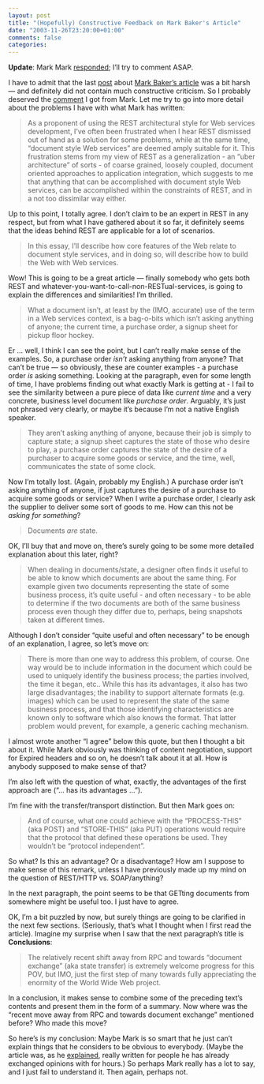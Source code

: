 ```yaml
---
layout: post
title: "(Hopefully) Constructive Feedback on Mark Baker's Article"
date: "2003-11-26T23:20:00+01:00"
comments: false
categories: 
---
```


<p><strong>Update</strong>: Mark Mark <a href="http://www.markbaker.ca/2002/09/Blog//2003/11/26#2003-11-comments1">responded</a>; I&#8217;ll try to comment ASAP.</p>

<p>I have to admit that the last <a href="/blog/st/archives/000453.html">post</a> about <a href="http://www.oreillynet.com/pub/wlg/3998">Mark Baker&#8217;s article</a> was a bit harsh &mdash; and definitely did not contain much constructive criticism. So I probably deserved the <a href="http://www.innoq.org/movabletype/mt-comments.cgi?entry_id=453">comment</a> I got from Mark. Let me try to go into more detail about the problems I have with what Mark has written:</p>

<blockquote>As a proponent of using the REST architectural style for Web services development, I&#8217;ve often been frustrated when I hear REST dismissed out of hand as a solution for some problems, while at the same time, &#8220;document style Web services&#8221; are deemed amply suitable for it. This frustration stems from my view of REST as a generalization - an &#8220;uber architecture&#8221; of sorts - of coarse grained, loosely coupled, document oriented approaches to application integration, which suggests to me that anything that can be accomplished with document style Web services, can be accomplished within the constraints of REST, and in a not too dissimilar way either. </blockquote>

<p>Up to this point, I totally agree. I don&#8217;t claim to be an expert in REST in any respect, but from what I have gathered about it so far, it definitely seems that the ideas behind REST are applicable for a lot of scenarios.</p>

<blockquote>In this essay, I&#8217;ll describe how core features of the Web relate to document style services, and in doing so, will describe how to build the Web with Web services.</blockquote>

<p>Wow! This is going to be a great article &mdash; finally somebody who gets both REST and whatever-you-want-to-call-non-RESTual-services, is going to explain the differences and similarities! I&#8217;m thrilled.</p>

<blockquote>What a document isn&#8217;t, at least by the (IMO, accurate) use of the term in a Web services context, is a bag-o-bits which isn&#8217;t asking anything of anyone; the current time, a purchase order, a signup sheet for pickup floor hockey. </blockquote>

<p>Er &#8230; well, I think I can see the point, but I can&#8217;t really make sense of the examples. So, a purchase order <em>isn&#8217;t</em> asking anything from anyone? That can&#8217;t be true &mdash; so obviously, these are counter examples - a purchase order <em>is</em> asking something. Looking at the paragraph, even for some length of time, I have problems finding out what exactly Mark is getting at - I fail to see the similarity between a pure piece of data like <em>current time</em> and a very concrete, business level document like <em>purchase order</em>. Arguably, it&#8217;s just not phrased very clearly, or maybe it&#8217;s because I&#8217;m not a native English speaker.</p>

<blockquote>They aren&#8217;t asking anything of anyone, because their job is simply to capture state; a signup sheet captures the state of those who desire to play, a purchase order captures the state of the desire of a purchaser to acquire some goods or service, and the time, well, communicates the state of some clock.</blockquote>

<p>Now I&#8217;m totally lost. (Again, probably my English.) A purchase order isn&#8217;t asking anything of anyone, if just captures the desire of a purchase to acquire some goods or service? When I write a purchase order, I clearly ask the supplier to deliver some sort of goods to me. How can this not be <em>asking for something</em>?</p>

<blockquote>Documents <em>are</em> state.</blockquote>

<p>OK, I&#8217;ll buy that and move on, there&#8217;s surely going to be some more detailed explanation about this later, right?</p>

<blockquote>When dealing in documents/state, a designer often finds it useful to be able to know which documents are about the same thing. For example given two documents representing the state of some business process, it&#8217;s quite useful - and often necessary - to be able to determine if the two documents are both of the same business process even though they differ due to, perhaps, being snapshots taken at different times.</blockquote>

<p>Although I don&#8217;t consider &#8220;quite useful and often necessary&#8221; to be enough of an explanation, I agree, so let&#8217;s move on:</p>

<blockquote>There is more than one way to address this problem, of course. One way would be to include information in the document which could be used to uniquely identify the business process; the parties involved, the time it began, etc.. While this has its advantages, it also has two large disadvantages; the inability to support alternate formats (e.g. images) which can be used to represent the state of the same business process, and that those identifying characteristics are known only to software which also knows the format. That latter problem would prevent, for example, a generic caching mechanism.</blockquote>

<p>I almost wrote another &#8220;I agree&#8221; below this quote, but then I thought a bit about it. While Mark obviously was thinking of content negotiation, support for Expired headers and so on, he doesn&#8217;t talk about it at all. How is anybody supposed to make sense of that?</p>

<p>I&#8217;m also left with the question of what, exactly, the advantages of the first approach are (&#8220;&#8230; has its advantages &#8230;&#8221;).</p>

<p>I&#8217;m fine with the transfer/transport distinction. But then Mark goes on:</p>

<blockquote>And of course, what one could achieve with the &#8220;PROCESS-THIS&#8221; (aka POST) and &#8220;STORE-THIS&#8221; (aka PUT) operations would require that the protocol that defined these operations be used. They wouldn&#8217;t be &#8220;protocol independent&#8221;.</blockquote>

<p>So what? Is this an advantage? Or a disadvantage? How am I suppose to make sense of this remark, unless I have previously made up my mind on the question of REST/HTTP vs. SOAP/anything?</p>

<p>In the next paragraph, the point seems to be that GETting documents from somewhere might be useful too. I just have to agree.</p>

<p>OK, I&#8217;m a bit puzzled by now, but surely things are going to be clarified in the next few sections. (Seriously, that&#8217;s what I thought when I first read the article). Imagine my surprise when I saw that the next paragraph&#8217;s title is <strong>Conclusions</strong>:</p>

<blockquote>The relatively recent shift away from RPC and towards &#8220;document exchange&#8221; (aka state transfer) is extremely welcome progress for this POV, but IMO, just the first step of many towards fully appreciating the enormity of the World Wide Web project.</blockquote>

<p>In a conclusion, it makes sense to combine some of the preceding text&#8217;s contents and present them in the form of a summary. Now where was the &#8220;recent move away from RPC and towards document exchange&#8221; mentioned before? Who made this move? </p>

<p>So here&#8217;s is my conclusion: Maybe Mark is so smart that he just can&#8217;t explain things that he considers to be obvious to everybody. (Maybe the article was, as he <a href="http://www.oreillynet.com/cs/user/view/cs_msg/28049">explained</a>, really written for people he has already exchanged opinions with for hours.) So perhaps Mark really has a lot to say, and I just fail to understand it. Then again, perhaps not.</p>


